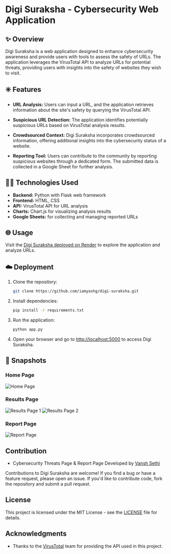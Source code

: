 # Digi Suraksha - Cybersecurity Web Application

## ✨ Overview

Digi Suraksha is a web application designed to enhance cybersecurity awareness and provide users with tools to assess the safety of URLs. The application leverages the VirusTotal API to analyze URLs for potential threats, providing users with insights into the safety of websites they wish to visit.

## ✳️ Features

- **URL Analysis:** Users can input a URL, and the application retrieves information about the site's safety by querying the VirusTotal API.

- **Suspicious URL Detection:** The application identifies potentially suspicious URLs based on VirusTotal analysis results.

- **Crowdsourced Context:** Digi Suraksha incorporates crowdsourced information, offering additional insights into the cybersecurity status of a website.

- **Reporting Tool:** Users can contribute to the community by reporting suspicious websites through a dedicated form. The submitted data is collected in a Google Sheet for further analysis.

## 👨‍💻 Technologies Used

- **Backend:** Python with Flask web framework
- **Frontend:** HTML, CSS
- **API:** VirusTotal API for URL analysis
- **Charts:** Chart.js for visualizing analysis results
- **Google Sheets:** for collecting and managing reported URLs

## 🌐 Usage

Visit the [Digi Suraksha deployed on Render](https://digisuraksha.onrender.com/) to explore the application and analyze URLs.

## ☁️ Deployment

1. Clone the repository:

   ```bash
   git clone https://github.com/iamyashg/digi-suraksha.git
   ```

2. Install dependencies:

   ```bash
   pip install -r requirements.txt
   ```

3. Run the application:

   ```bash
   python app.py
   ```

4. Open your browser and go to [http://localhost:5000](http://localhost:5000) to access Digi Suraksha.

## 📸 Snapshots

### Home Page
![Home Page](https://github.com/iamyashg/DigiSuraksha/assets/72647281/9fe35971-7d5c-49c6-8619-2492b609636f)

### Results Page
![Results Page 1](https://github.com/iamyashg/DigiSuraksha/assets/72647281/b6660f1e-f5c4-4598-b359-eed27b7490dd)
![Results Page 2](https://github.com/iamyashg/DigiSuraksha/assets/72647281/d6b0dd0d-2dfb-4603-aceb-84120dabbee1)

### Report Page
![Report Page](https://github.com/iamyashg/DigiSuraksha/assets/72647281/3e600f13-d380-4c8d-ab56-35d92114a2d8)

## Contribution

- Cybersecurity Threats Page & Report Page Developed by [Vansh Sethi](https://github.com/vanshsethi23)

Contributions to Digi Suraksha are welcome! If you find a bug or have a feature request, please open an issue. If you'd like to contribute code, fork the repository and submit a pull request.

## License

This project is licensed under the MIT License - see the [LICENSE](LICENSE) file for details.

## Acknowledgments

- Thanks to the [VirusTotal](https://www.virustotal.com) team for providing the API used in this project.
